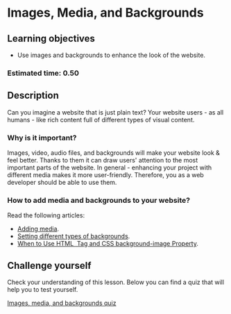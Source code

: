 
# Images, Media, and Backgrounds

## Learning objectives
- Use images and backgrounds to enhance the look of the website.

### Estimated time: 0.50

## Description

Can you imagine a website that is just plain text? Your website users - as all humans - like rich content full of different types of visual content.

### Why is it important?

Images, video, audio files, and backgrounds will make your website look & feel better. Thanks to them it can draw users' attention to the most important parts of the website. In general - enhancing your project with different media makes it more user-friendly. Therefore, you as a web developer should be able to use them.

### How to add media and backgrounds to your website?

Read the following articles:
- [Adding media](https://learn.shayhowe.com/html-css/adding-media).
- [Setting different types of backgrounds](https://learn.shayhowe.com/html-css/setting-backgrounds-and-gradients/).
- [When to Use HTML <img> Tag and CSS background-image Property](https://www.w3docs.com/snippets/html/when-to-use-html-img-tag-and-css-background-image-property.html).


## Challenge yourself 
Check your understanding of this lesson. Below you can find a quiz that will help you to test yourself.

[Images, media, and backgrounds quiz](https://docs.google.com/forms/d/e/1FAIpQLSdq3Bl7lNEGtuBoh9LAjJHS4OwrKJtphQsqz5CAdHhy-R9cdA/viewform)
